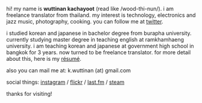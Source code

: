 hi! my name is **wuttinan kachayoot** (read like /wood-thi-nun/). i am freelance translator from thailand. my interest is technology, electronics and jazz music, photography, cooking. you can follow me at [twitter](http://twitter.com/wuttinan/).

i studied korean and japanese in bachelor degree from burapha university. currently studying master degree in teaching english at ramkhamhaeng university. i am teaching korean and japanese at government high school in bangkok for 3 years. now turned to be freelance translator. for more detail about this, here is my [résumé](http://www.linkedin.com/in/wuttinan/).

also you can mail me at: k.wuttinan (at) gmail.com

social things: [instagram](http://instagr.am/wuttinanp/) / [flickr](http://flickr.com/photos/eszett/) / [last.fm](http://last.fm/user/ping880727/) / [steam](http://steamcommunity.com/id/wuttinan/)

thanks for visiting!